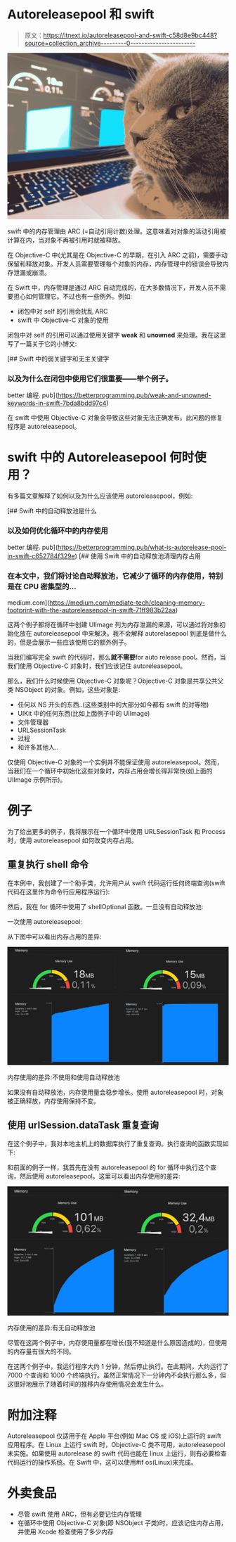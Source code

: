 # Autoreleasepool 和 swift

> 原文：<https://itnext.io/autoreleasepool-and-swift-c58d8e9bc448?source=collection_archive---------0----------------------->

![](img/829445c326abb0b183a384bfcbd7fed2.png)

swift 中的内存管理由 ARC (=自动引用计数)处理。这意味着对对象的活动引用被计算在内，当对象不再被引用时就被释放。

在 Objective-C 中(尤其是在 Objective-C 的早期，在引入 ARC 之前)，需要手动保留和释放对象。开发人员需要管理每个对象的内存，内存管理中的错误会导致内存泄漏或崩溃。

在 Swift 中，内存管理是通过 ARC 自动完成的，在大多数情况下，开发人员不需要担心如何管理它。不过也有一些例外。例如:

*   闭包中对 self 的引用会扰乱 ARC
*   swift 中 Objective-C 对象的使用

闭包中对 self 的引用可以通过使用关键字 **weak** 和 **unowned** 来处理。我在这里写了一篇关于它的小博文:

[](https://betterprogramming.pub/weak-and-unowned-keywords-in-swift-7bda8bdd97c4) [## Swift 中的弱关键字和无主关键字

### 以及为什么在闭包中使用它们很重要——举个例子。

better 编程. pub](https://betterprogramming.pub/weak-and-unowned-keywords-in-swift-7bda8bdd97c4) 

在 swift 中使用 Objective-C 对象会导致这些对象无法正确发布。此问题的修复程序是 autoreleasepool。

# swift 中的 Autoreleasepool 何时使用？

有多篇文章解释了如何以及为什么应该使用 autoreleasepool，例如:

[](https://betterprogramming.pub/what-is-autorelease-pool-in-swift-c652784f329e) [## Swift 中的自动释放池是什么

### 以及如何优化循环中的内存使用

better 编程. pub](https://betterprogramming.pub/what-is-autorelease-pool-in-swift-c652784f329e) [](https://medium.com/mediate-tech/cleaning-memory-footprint-with-the-autoreleasepool-in-swift-71ff983b22aa) [## 使用 Swift 中的自动释放池清理内存占用

### 在本文中，我们将讨论自动释放池，它减少了循环的内存使用，特别是在 CPU 密集型的…

medium.com](https://medium.com/mediate-tech/cleaning-memory-footprint-with-the-autoreleasepool-in-swift-71ff983b22aa) 

这两个例子都将在循环中创建 UIImage 列为内存泄漏的来源，可以通过将对象初始化放在 autoreleasepool 中来解决。我不会解释 autorelasepool 到底是做什么的，但是会展示一些应该使用它的额外例子。

当我们编写完全 swift 的代码时，那么**就不需要**for auto release pool。然而，当我们使用 Objective-C 对象时，我们应该记住 autoreleasepool。

那么，我们什么时候使用 Objective-C 对象呢？Objective-C 对象是共享公共父类 NSObject 的对象。例如，这些对象是:

*   任何以 NS 开头的东西..(这些类别中的大部分如今都有 swift 的对等物)
*   UIKit 中的任何东西(比如上面例子中的 UIImage)
*   文件管理器
*   URLSessionTask
*   过程
*   和许多其他人..

仅使用 Objective-C 对象的一个实例并不能保证使用 autoreleasepool。然而，当我们在一个循环中初始化这些对象时，内存占用会增长得非常快(如上面的 UIImage 示例所示)。

# 例子

为了给出更多的例子，我将展示在一个循环中使用 URLSessionTask 和 Process 时，使用 autoreleasepool 如何改变内存占用。

## 重复执行 shell 命令

在本例中，我创建了一个助手类，允许用户从 swift 代码运行任何终端查询(swift 代码在这里作为命令行应用程序运行):

然后，我在 for 循环中使用了 shellOptional 函数。一旦没有自动释放池:

一次使用 autoreleasepool:

从下图中可以看出内存占用的差异:

![](img/b2ccff7884681f8e439927a46722fae9.png)

内存使用的差异:不使用和使用自动释放池

如果没有自动释放池，内存使用量会稳步增长。使用 autoreleasepool 时，对象被正确释放，内存使用保持不变。

## 使用 urlSession.dataTask 重复查询

在这个例子中，我对本地主机上的数据库执行了重复查询。执行查询的函数实现如下:

和前面的例子一样，我首先在没有 autoreleasepool 的 for 循环中执行这个查询，然后使用 autoreleasepool。这里可以看出内存使用的差异:

![](img/422999b98512c1fb92a61f6fc9e83e53.png)

内存使用的差异:有无自动释放池

尽管在这两个例子中，内存使用量都在增长(我不知道是什么原因造成的)，但使用的内存量有很大的不同。

在这两个例子中，我运行程序大约 1 分钟，然后停止执行。在此期间，大约运行了 7000 个查询和 1000 个终端执行。虽然正常情况下一分钟内不会执行那么多，但这很好地展示了随着时间的推移内存使用情况会发生什么。

# 附加注释

Autoreleasepool 仅适用于在 Apple 平台(例如 Mac OS 或 iOS)上运行的 swift 应用程序。在 Linux 上运行 swift 时，Objective-C 类不可用，autoreleasepool 未实施。如果使用 autorelease 的 swift 代码也能在 linux 上运行，则有必要检查代码运行的操作系统。在 Swift 中，这可以使用#if os(Linux)来完成。

# 外卖食品

*   尽管 swift 使用 ARC，但有必要记住内存管理
*   在循环中使用 Objective-C 对象(即 NSObject 子类)时，应该记住内存占用，并使用 Xcode 检查使用了多少内存